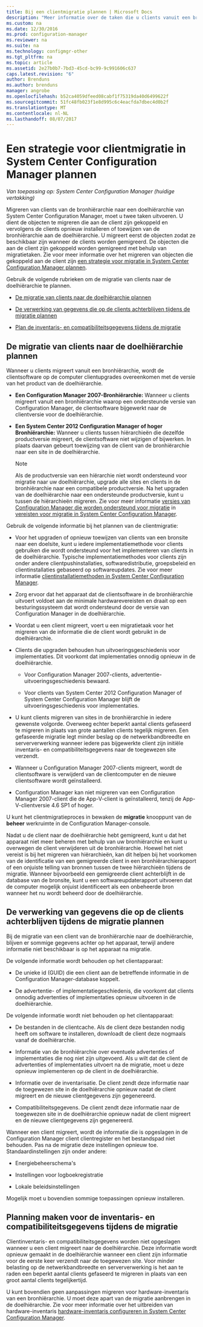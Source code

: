 ```yaml
---
title: Bij een clientmigratie plannen | Microsoft Docs
description: "Meer informatie over de taken die u clients vanuit een bronhiërarchie naar een doelhiërarchie van System Center Configuration Manager migreert."
ms.custom: na
ms.date: 12/30/2016
ms.prod: configuration-manager
ms.reviewer: na
ms.suite: na
ms.technology: configmgr-other
ms.tgt_pltfrm: na
ms.topic: article
ms.assetid: 2e27b0b7-7bd3-45cd-bc99-9c991606c637
caps.latest.revision: "6"
author: Brenduns
ms.author: brenduns
manager: angrobe
ms.openlocfilehash: b52ca4059dfeed08cabf1f75319da40d6499622f
ms.sourcegitcommit: 51fc48fb023f1e8d995c6c4eacfda7dbec4d0b2f
ms.translationtype: MT
ms.contentlocale: nl-NL
ms.lasthandoff: 08/07/2017
---
```

# <a name="plan-a-client-migration-strategy-in-system-center-configuration-manager"></a>Een strategie voor clientmigratie in System Center Configuration Manager plannen

*Van toepassing op: System Center Configuration Manager (huidige vertakking)*

Migreren van clients van de bronhiërarchie naar een doelhiërarchie van System Center Configuration Manager, moet u twee taken uitvoeren. U dient de objecten te migreren die aan de client zijn gekoppeld en vervolgens de clients opnieuw installeren of toewijzen van de bronhiërarchie aan de doelhiërarchie. U migreert eerst de objecten zodat ze beschikbaar zijn wanneer de clients worden gemigreerd. De objecten die aan de client zijn gekoppeld worden gemigreerd met behulp van migratietaken. Zie voor meer informatie over het migreren van objecten die gekoppeld aan de client zijn [een strategie voor migratie in System Center Configuration Manager plannen](../../core/migration/planning-a-migration-job-strategy.md).  

 Gebruik de volgende rubrieken om de migratie van clients naar de doelhiërarchie te plannen.  

-   [De migratie van clients naar de doelhiërarchie plannen](#Planning_for_Client_Agent_Migration)  

-   [De verwerking van gegevens die op de clients achterblijven tijdens de migratie plannen](#Planning_for_Client_Data_Migration)  

-   [Plan de inventaris- en compatibiliteitsgegevens tijdens de migratie](#Planning_for_Inventory_data_migration)  

##  <a name="Planning_for_Client_Agent_Migration"></a> De migratie van clients naar de doelhiërarchie plannen  
 Wanneer u clients migreert vanuit een bronhiërarchie, wordt de clientsoftware op de computer clientupgrades overeenkomen met de versie van het product van de doelhiërarchie.  

-   **Een Configuration Manager 2007-Bronhiërarchie:** Wanneer u clients migreert vanuit een bronhiërarchie waarop een ondersteunde versie van Configuration Manager, de clientsoftware bijgewerkt naar de clientversie voor de doelhiërarchie.  

-   **Een System Center 2012 Configuration Manager of hoger Bronhiërarchie:** Wanneer u clients tussen hiërarchieën die dezelfde productversie migreert, de clientsoftware niet wijzigen of bijwerken. In plaats daarvan gebeurt toewijzing van de client van de bronhiërarchie naar een site in de doelhiërarchie.  

    > [!NOTE]  
    >  Als de productversie van een hiërarchie niet wordt ondersteund voor migratie naar uw doelhiërarchie, upgrade alle sites en clients in de bronhiërarchie naar een compatibele productversie. Na het upgraden van de doelhiërarchie naar een ondersteunde productversie, kunt u tussen de hiërarchieën migreren. Zie voor meer informatie [versies van Configuration Manager die worden ondersteund voor migratie](../../core/migration/prerequisites-for-migration.md#BKMK_SupportedMigrationVersions) in [vereisten voor migratie in System Center Configuration Manager](../../core/migration/prerequisites-for-migration.md).  

Gebruik de volgende informatie bij het plannen van de clientmigratie:  

-   Voor het upgraden of opnieuw toewijzen van clients van een bronsite naar een doelsite, kunt u iedere implementatiemethode voor clients gebruiken die wordt ondersteund voor het implementeren van clients in de doelhiërarchie. Typische implementatiemethodes voor clients zijn onder andere clientpushinstallaties, softwaredistributie, groepsbeleid en clientinstallaties gebaseerd op softwareupdates. Zie voor meer informatie [clientinstallatiemethoden in System Center Configuration Manager](../../core/clients/deploy/plan/client-installation-methods.md).  

-   Zorg ervoor dat het apparaat dat de clientsoftware in de bronhiërarchie uitvoert voldoet aan de minimale hardwarevereisten en draait op een besturingssysteem dat wordt ondersteund door de versie van Configuration Manager in de doelhiërarchie.  

-   Voordat u een client migreert, voert u een migratietaak voor het migreren van de informatie die de client wordt gebruikt in de doelhiërarchie.  

-   Clients die upgraden behouden hun uitvoeringsgeschiedenis voor implementaties. Dit voorkomt dat implementaties onnodig opnieuw in de doelhiërarchie.  

    -   Voor Configuration Manager 2007-clients, advertentie-uitvoeringsgeschiedenis bewaard.  

    -   Voor clients van System Center 2012 Configuration Manager of System Center Configuration Manager blijft de uitvoeringsgeschiedenis voor implementaties.  

-   U kunt clients migreren van sites in de bronhiërarchie in iedere gewenste volgorde. Overweeg echter beperkt aantal clients gefaseerd te migreren in plaats van grote aantallen clients tegelijk migreren. Een gefaseerde migratie legt minder beslag op de netwerkbandbreedte en serververwerking wanneer iedere pas bijgewerkte client zijn initiële inventaris- en compatibiliteitsgegevens naar de toegewezen site verzendt.  

-   Wanneer u Configuration Manager 2007-clients migreert, wordt de clientsoftware is verwijderd van de clientcomputer en de nieuwe clientsoftware wordt geïnstalleerd.  

-   Configuration Manager kan niet migreren van een Configuration Manager 2007-client die de App-V-client is geïnstalleerd, tenzij de App-V-clientversie 4.6 SP1 of hoger.  

U kunt het clientmigratieproces in bewaken de **migratie** knooppunt van de **beheer** werkruimte in de Configuration Manager-console.  

Nadat u de client naar de doelhiërarchie hebt gemigreerd, kunt u dat het apparaat niet meer beheren met behulp van uw bronhiërarchie en kunt u overwegen de client verwijderen uit de bronhiërarchie. Hoewel het niet vereist is bij het migreren van hiërarchieën, kan dit helpen bij het voorkomen van de identificatie van een gemigreerde client in een bronhiërarchierapport of een onjuiste telling van bronnen tussen de twee hiërarchieën tijdens de migratie. Wanneer bijvoorbeeld een gemigreerde client achterblijft in de database van de bronsite, kunt u een softwareupdaterapport uitvoeren dat de computer mogelijk onjuist identificeert als een onbeheerde bron wanneer het nu wordt beheerd door de doelhiërarchie.  

##  <a name="Planning_for_Client_Data_Migration"></a> De verwerking van gegevens die op de clients achterblijven tijdens de migratie plannen  
Bij de migratie van een client van de bronhiërarchie naar de doelhiërarchie, blijven er sommige gegevens achter op het apparaat, terwijl andere informatie niet beschikbaar is op het apparaat na migratie.  

De volgende informatie wordt behouden op het clientapparaat:  

-   De unieke id (GUID) die een client aan de betreffende informatie in de Configuration Manager-database koppelt.  

-   De advertentie- of implementatiegeschiedenis, die voorkomt dat clients onnodig advertenties of implementaties opnieuw uitvoeren in de doelhiërarchie.  

De volgende informatie wordt niet behouden op het clientapparaat:  

-   De bestanden in de clientcache. Als de client deze bestanden nodig heeft om software te installeren, downloadt de client deze nogmaals vanaf de doelhiërarchie.  

-   Informatie van de bronhiërarchie over eventuele advertenties of implementaties die nog niet zijn uitgevoerd. Als u wilt dat de client de advertenties of implementaties uitvoert na de migratie, moet u deze opnieuw implementeren op de client in de doelhiërarchie.  

-   Informatie over de inventarisatie. De client zendt deze informatie naar de toegewezen site in de doelhiërarchie opnieuw nadat de client migreert en de nieuwe clientgegevens zijn gegenereerd.  

-   Compatibiliteitsgegevens. De client zendt deze informatie naar de toegewezen site in de doelhiërarchie opnieuw nadat de client migreert en de nieuwe clientgegevens zijn gegenereerd.  

Wanneer een client migreert, wordt de informatie die is opgeslagen in de Configuration Manager client clientregister en het bestandspad niet behouden. Pas na de migratie deze instellingen opnieuw toe. Standaardinstellingen zijn onder andere:  

-   Energiebeheerschema's  

-   Instellingen voor logboekregistratie  

-   Lokale beleidsinstellingen  

Mogelijk moet u bovendien sommige toepassingen opnieuw installeren.  

##  <a name="Planning_for_Inventory_data_migration"></a> Planning maken voor de inventaris- en compatibiliteitsgegevens tijdens de migratie  
Clientinventaris- en compatibiliteitsgegevens worden niet opgeslagen wanneer u een client migreert naar de doelhiërarchie. Deze informatie wordt opnieuw gemaakt in de doelhiërarchie wanneer een client zijn informatie voor de eerste keer verzendt naar de toegewezen site. Voor minder belasting op de netwerkbandbreedte en serververwerking is het aan te raden een beperkt aantal clients gefaseerd te migreren in plaats van een groot aantal clients tegelijkertijd.  

 U kunt bovendien geen aanpassingen migreren voor hardware-inventaris van een bronhiërarchie. U moet deze apart van de migratie aanbrengen in de doelhiërarchie. Zie voor meer informatie over het uitbreiden van hardware-inventaris [hardware-inventaris configureren in System Center Configuration Manager](../../core/clients/manage/inventory/configure-hardware-inventory.md).  
